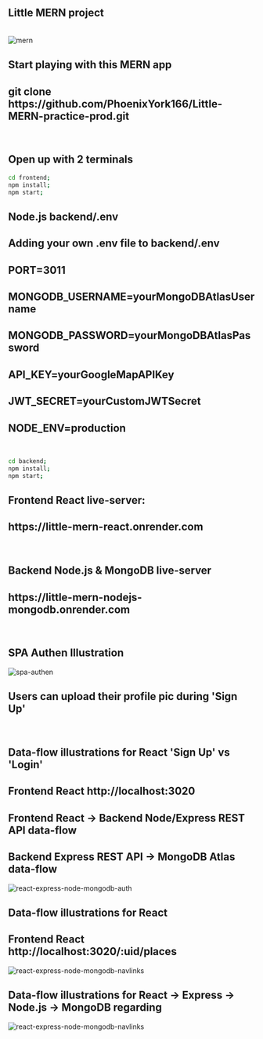 <h2>Little MERN project</h2>
<br/>
<img src="./assets//Mern-stack-developer.webp" alt="mern" />
<br/>
<h2>Start playing with this MERN app</h2>
<h2>git clone https://github.com/PhoenixYork166/Little-MERN-practice-prod.git</h2>
<br/>
<h2>Open up with 2 terminals</h2>

```bash
cd frontend;
npm install;
npm start;
```

<h2>Node.js backend/.env</h2>
<h2>Adding your own .env file to backend/.env</h2>
<h2>PORT=3011</h2>
<h2>MONGODB_USERNAME=yourMongoDBAtlasUsername</h2>
<h2>MONGODB_PASSWORD=yourMongoDBAtlasPassword</h2>
<h2>API_KEY=yourGoogleMapAPIKey</h2>
<h2>JWT_SECRET=yourCustomJWTSecret</h2>
<h2>NODE_ENV=production</h2>
<br/>

```bash
cd backend;
npm install;
npm start;
```

<h2>Frontend React live-server:</h2>
<h2>https://little-mern-react.onrender.com</h2>
<br/>
<h2>Backend Node.js & MongoDB live-server</h2>
<h2>https://little-mern-nodejs-mongodb.onrender.com</h2>
<br/>

<h2>SPA Authen Illustration</h2>
<img src="./assets//Diagrams-App3-SPA-Authen.drawio.png" alt="spa-authen" />
<br/>
<h2>Users can upload their profile pic during 'Sign Up'</h2>
<br/>
<h2>Data-flow illustrations for React <Auth /> 'Sign Up' vs 'Login'</h2>
<h2>Frontend React http://localhost:3020</h2>
<h2>Frontend React -> Backend Node/Express REST API data-flow</h2>
<h2>Backend Express REST API -> MongoDB Atlas data-flow</h2>
<img src="./assets/Diagrams-App3-Auth-component.drawio.png" alt="react-express-node-mongodb-auth" />
<br/>

<h2>Data-flow illustrations for React <MainNavigation><NavLinks/></MainNavigation></h2>
<h2>Frontend React http://localhost:3020/:uid/places</h2>
<img src="./assets/Diagrams-App3-NavLinks.drawio.png" alt="react-express-node-mongodb-navlinks" />
<br/>

<h2>Data-flow illustrations for React -> Express -> Node.js -> MongoDB regarding<UserPlaces><PlaceList/></UserPlaces></h2>
<img src="./assets/Diagrams-App3-UserPlaces.drawio.png" alt="react-express-node-mongodb-navlinks" />
<br/>
